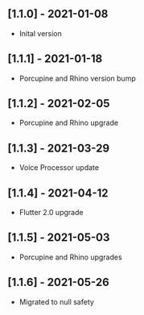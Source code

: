 ## [1.1.0] - 2021-01-08
* Inital version

## [1.1.1] - 2021-01-18
* Porcupine and Rhino version bump

## [1.1.2] - 2021-02-05
* Porcupine and Rhino upgrade

## [1.1.3] - 2021-03-29
* Voice Processor update

## [1.1.4] - 2021-04-12
* Flutter 2.0 upgrade

## [1.1.5] - 2021-05-03
* Porcupine and Rhino upgrades

## [1.1.6] - 2021-05-26
* Migrated to null safety